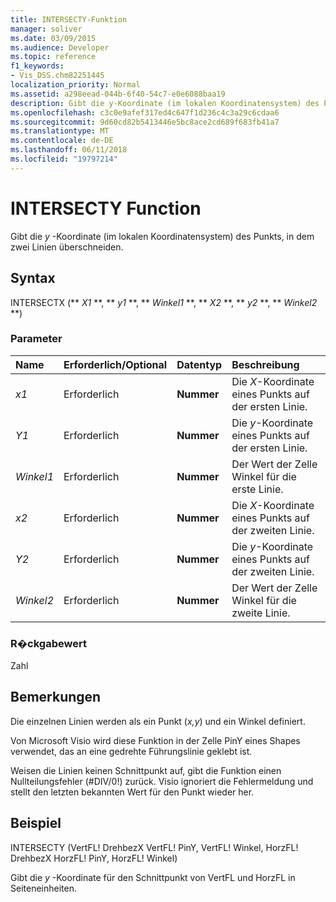 ```yaml
---
title: INTERSECTY-Funktion
manager: soliver
ms.date: 03/09/2015
ms.audience: Developer
ms.topic: reference
f1_keywords:
- Vis_DSS.chm82251445
localization_priority: Normal
ms.assetid: a298eead-044b-6f40-54c7-e0e6088baa19
description: Gibt die y-Koordinate (im lokalen Koordinatensystem) des Punkts, in dem zwei Linien überschneiden.
ms.openlocfilehash: c3c0e9afef317ed4c647f1d236c4c3a29c6cdaa6
ms.sourcegitcommit: 9d60cd82b5413446e5bc8ace2cd689f683fb41a7
ms.translationtype: MT
ms.contentlocale: de-DE
ms.lasthandoff: 06/11/2018
ms.locfileid: "19797214"
---
```

# <a name="intersecty-function"></a>INTERSECTY Function

Gibt die *y* -Koordinate (im lokalen Koordinatensystem) des Punkts, in dem zwei Linien überschneiden. 
  
## <a name="syntax"></a>Syntax

INTERSECTX (** *X1* **, ** *y1* **, ** *Winkel1* **, ** *X2* **, ** *y2* **, ** *Winkel2* **) 
  
### <a name="parameters"></a>Parameter

|**Name**|**Erforderlich/Optional**|**Datentyp**|**Beschreibung**|
|:-----|:-----|:-----|:-----|
| _x1_ <br/> |Erforderlich  <br/> |**Nummer** <br/> |Die _X_-Koordinate eines Punkts auf der ersten Linie.  <br/> |
| _Y1_ <br/> |Erforderlich  <br/> |**Nummer** <br/> |Die _y_-Koordinate eines Punkts auf der ersten Linie.  <br/> |
| _Winkel1_ <br/> |Erforderlich  <br/> |**Nummer** <br/> | Der Wert der Zelle Winkel für die erste Linie.  <br/> |
| _x2_ <br/> |Erforderlich  <br/> |**Nummer** <br/> |Die _X_-Koordinate eines Punkts auf der zweiten Linie.  <br/> |
| _Y2_ <br/> |Erforderlich  <br/> |**Nummer** <br/> |Die _y_-Koordinate eines Punkts auf der zweiten Linie.  <br/> |
| _Winkel2_ <br/> |Erforderlich  <br/> |**Nummer** <br/> |Der Wert der Zelle Winkel für die zweite Linie.  <br/> |
   
### <a name="return-value"></a>R�ckgabewert

Zahl
  
## <a name="remarks"></a>Bemerkungen

Die einzelnen Linien werden als ein Punkt (*x,y*) und ein Winkel definiert. 
  
Von Microsoft Visio wird diese Funktion in der Zelle PinY eines Shapes verwendet, das an eine gedrehte Führungslinie geklebt ist. 
  
Weisen die Linien keinen Schnittpunkt auf, gibt die Funktion einen Nullteilungsfehler (#DIV/0!) zurück. Visio ignoriert die Fehlermeldung und stellt den letzten bekannten Wert für den Punkt wieder her. 
  
## <a name="example"></a>Beispiel

INTERSECTY (VertFL! DrehbezX VertFL! PinY, VertFL! Winkel, HorzFL! DrehbezX HorzFL! PinY, HorzFL! Winkel) 
  
Gibt die *y* -Koordinate für den Schnittpunkt von VertFL und HorzFL in Seiteneinheiten. 
  

